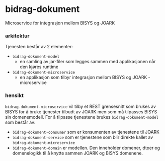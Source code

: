 # bidrag-dokument
Microservice for integrasjon mellom BISYS og JOARK

### arkitektur

Tjenesten består av 2 elementer:
* `bidrag-dokument-model`
  * en samling av jar-filer som legges sammen med applikasjonen når den kjøres runtime
* `bidrag-dokument-microservice`
  * en applikasjon som tilbyr integrasjon mellom BISYS og JOARK - microservice 

### hensikt

`bidrag-dokument-microservice` vil tilby et REST grensesnitt som brukes av BISYS for å
bruke tjenester tilbudt av JOARK men som må tilpasses BISYS sin domenemodell. For å 
tilpasse tjenestene brukes `bidrag-dokument-model` som består av:
* `bidrag-dokument-consumer` som er konsumenten av tjenestene til JOARK
* `bidrag-dokument-service` som er tjenestene som blir direkte kallet av
`bidrag-dokument-microservice`
* `bidrag-dokument-domain` er modellen. Den inneholder domener, dtoer og domenelogikk
til å knytte sammen JOARK og BISYS domenene. 
